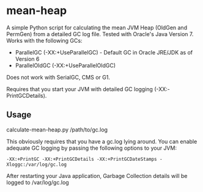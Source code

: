 mean-heap
=========

A simple Python script for calculating the mean JVM Heap (OldGen and PermGen) from a detailed GC log file. Tested with Oracle's Java Version 7. Works with the following GCs:

* ParallelGC (-XX:+UseParallelGC) - Default GC in Oracle JRE/JDK as of Version 6
* ParallelOldGC (-XX:+UseParallelOldGC)

Does not work with SerialGC, CMS or G1. 

Requires that you start your JVM with detailed GC logging (-XX:-PrintGCDetails).

Usage
--------

calculate-mean-heap.py /path/to/gc.log

This obviously requires that you have a gc.log lying around. You can enable adequate GC logging by passing the following options to your JVM:

    -XX:+PrintGC -XX:+PrintGCDetails -XX:+PrintGCDateStamps -Xloggc:/var/log/gc.log 

After restarting your Java application, Garbage Collection details will be logged to /var/log/gc.log
